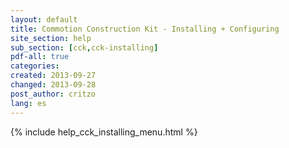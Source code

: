 ```yaml
---
layout: default
title: Commotion Construction Kit - Installing + Configuring
site_section: help
sub_section: [cck,cck-installing]
pdf-all: true
categories: 
created: 2013-09-27
changed: 2013-09-28
post_author: critzo
lang: es
---
```

<div class="cck-section-page">
{% include help_cck_installing_menu.html %}
</div>
 
